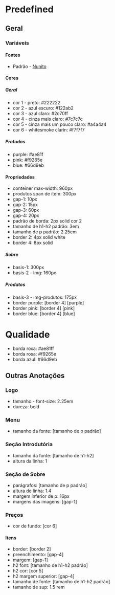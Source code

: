 # Predefined

## Geral
### Variáveis
#### Fontes
- Padrão - [Nunito](https://fonts.google.com/specimen/Nunito?query=nunito "Google Fonts")
#### Cores
##### Geral
- cor 1 - preto: #222222
- cor 2 - azul escuro: #122ab2
- cor 3 - azul claro: #2c70ff
- cor 4 - cinza mais claro: #7c7c7c
- cor 5 - cinza mais um pouco claro: #a4a4a4
- cor 6 - whitesmoke clarin: #f7f7f7

##### Protudos
- purple: #ae81f
- pink: #f9265e
- blue: #66d9eb

#### Propriedades
- conteiner max-width: 960px
- produtos span de item: 300px
- gap-1: 10px
- gap-2: 15px
- gap-3: 60px
- gap-4: 20px
- padrão de borda: 2px solid cor 2
- tamanho de h1-h2 padrão: 3em
- tamanho de p padrão: 2.25em
- border 2: 4px solid white
- border 4: 8px solid

##### Sobre
- basis-1: 300px
- basis-2 - img: 160px
##### Produtos
- basis-3 - img-produtos: 175px
- border purple: [border 4] [purple]
- border pink: [border 4] [pink]
- border blue: [border 4] [blue]

# Qualidade
- borda roxa: #ae81ff
- borda rosa: #f9265e
- borda azul: #66d9eb

## Outras Anotações
### Logo
- tamanho - font-size: 2.25em
- dureza: bold

### Menu
- tamanho da fonte: [tamanho de p padrão]

### Seção Introdutória
- tamanho da fonte: [tamanho de h1-h2]
- altura da linha: 1

### Seção de Sobre
- parágrafos: [tamanho de p padrão]
- altura de linha: 1.4
- margem inferior de p: 16px
- margens das imagens: [gap-1]

### Preços
- cor de fundo: [cor 6]
#### Itens
- border: [border 2]
- preenchimento: [gap-4]
- margem: [gap-1]
- h2 font: [tamanho de h1-h2 padrão]
- h2 cor: [cor 5]
- h2 margem superior: [gap-4]
- tamanho de fonte: [tamanho de h1-h2 padrão]
- tamanho de sup: 1.5 rem